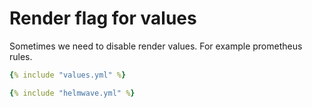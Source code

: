 # Render flag for values

Sometimes we need to disable render values. For example prometheus rules.


```yaml title="values.yml"
{% include "values.yml" %}
```


```yaml title="helmwave.yml"
{% include "helmwave.yml" %}
```
